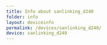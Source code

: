 ```yaml
---
title: Info about sanlinking_d240
folder: info
layout: deviceinfo
permalink: /devices/sanlinking_d240/
device: sanlinking_d240
---
```


